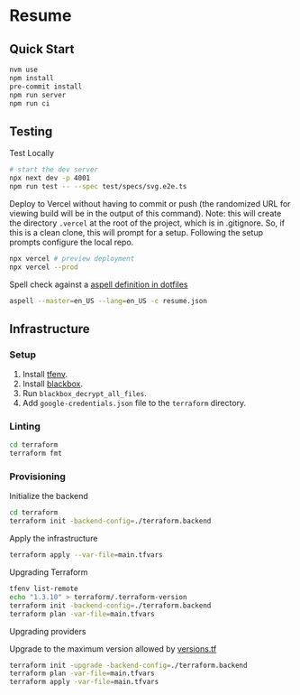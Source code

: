 # Resume

## Quick Start

```sh
nvm use
npm install
pre-commit install
npm run server
npm run ci
```

## Testing

Test Locally

```sh
# start the dev server
npx next dev -p 4001
npm run test -- --spec test/specs/svg.e2e.ts
```

Deploy to Vercel without having to commit or push (the randomized URL for viewing build will be in the output of this command). Note: this will create the directory `.vercel` at the root of the project, which is in .gitignore.  So, if this is a clean clone, this will prompt for a setup.  Following the setup prompts configure the local repo.

```sh
npx vercel # preview deployment
npx vercel --prod
```

Spell check against a [aspell definition in dotfiles](https://github.com/a2f0/dotfiles/blob/main/files/aspell.en.pws)

```sh
aspell --master=en_US --lang=en_US -c resume.json
```

## Infrastructure

### Setup

1. Install [tfenv](https://github.com/tfutils/tfenv).
2. Install [blackbox](https://github.com/StackExchange/blackbox).
3. Run `blackbox_decrypt_all_files`.
4. Add `google-credentials.json` file to the `terraform` directory.

### Linting

```sh
cd terraform
terraform fmt
```

### Provisioning

Initialize the backend

```sh
cd terraform
terraform init -backend-config=./terraform.backend

```

Apply the infrastructure

```sh
terraform apply --var-file=main.tfvars
```

Upgrading Terraform
```sh
tfenv list-remote
echo "1.3.10" > terraform/.terraform-version
terraform init -backend-config=./terraform.backend
terraform plan -var-file=main.tfvars
```

Upgrading providers

Upgrade to the maximum version allowed by [versions.tf](./terraform/versions.tf)

```sh
terraform init -upgrade -backend-config=./terraform.backend
terraform plan -var-file=main.tfvars
terraform apply -var-file=main.tfvars
```
